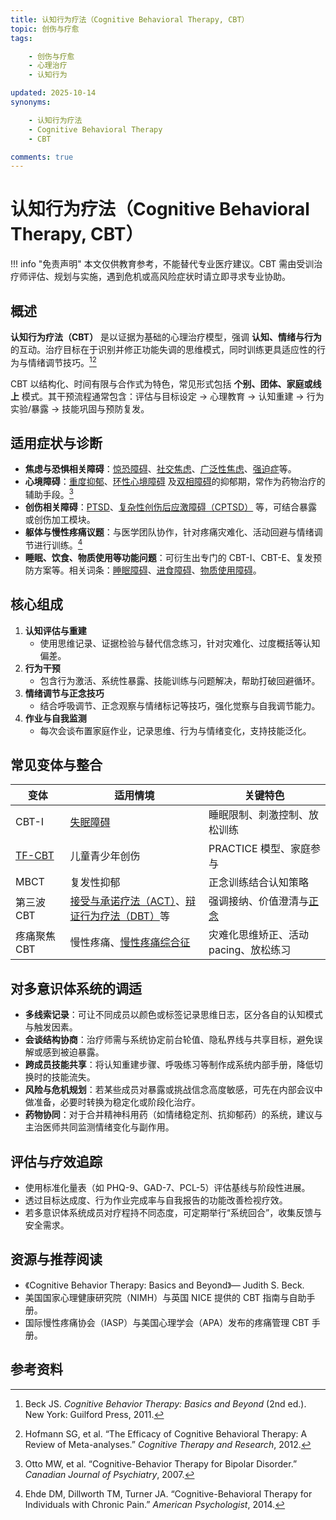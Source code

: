 ```yaml
---
title: 认知行为疗法（Cognitive Behavioral Therapy, CBT）
topic: 创伤与疗愈
tags:

    - 创伤与疗愈
    - 心理治疗
    - 认知行为

updated: 2025-10-14
synonyms:

    - 认知行为疗法
    - Cognitive Behavioral Therapy
    - CBT

comments: true
---
```


# 认知行为疗法（Cognitive Behavioral Therapy, CBT）

!!! info "免责声明"
    本文仅供教育参考，不能替代专业医疗建议。CBT 需由受训治疗师评估、规划与实施，遇到危机或高风险症状时请立即寻求专业协助。

## 概述

**认知行为疗法（CBT）** 是以证据为基础的心理治疗模型，强调 **认知、情绪与行为** 的互动。治疗目标在于识别并修正功能失调的思维模式，同时训练更具适应性的行为与情绪调节技巧。[^beck2011][^hofmann2012]

CBT 以结构化、时间有限与合作式为特色，常见形式包括 **个别、团体、家庭或线上** 模式。其干预流程通常包含：评估与目标设定 → 心理教育 → 认知重建 → 行为实验/暴露 → 技能巩固与预防复发。

## 适用症状与诊断

- **焦虑与恐惧相关障碍**：[惊恐障碍](Panic-Disorder.md)、[社交焦虑](Social-Anxiety-Disorder.md)、[广泛性焦虑](Generalized-Anxiety-Disorder-GAD.md)、[强迫症](OCD.md)等。
- **心境障碍**：[重度抑郁](Major-Depressive-Disorder-MDD.md)、[环性心境障碍](Cyclothymic-Disorder.md) 及[双相障碍](Bipolar-Disorders.md)的抑郁期，常作为药物治疗的辅助手段。[^otto2007]
- **创伤相关障碍**：[PTSD](PTSD.md)、[复杂性创伤后应激障碍（CPTSD）](CPTSD.md) 等，可结合暴露或创伤加工模块。
- **躯体与慢性疼痛议题**：与医学团队协作，针对疼痛灾难化、活动回避与情绪调节进行训练。[^ehde2014]
- **睡眠、饮食、物质使用等功能问题**：可衍生出专门的 CBT-I、CBT-E、复发预防方案等。相关词条：[睡眠障碍](Sleep-Disorders-SD.md)、[进食障碍](Eating-Disorders-ED.md)、[物质使用障碍](Substance-Use-Disorders-SUD.md)。

## 核心组成

1. **认知评估与重建**
    - 使用思维记录、证据检验与替代信念练习，针对灾难化、过度概括等认知偏差。
2. **行为干预**
    - 包含行为激活、系统性暴露、技能训练与问题解决，帮助打破回避循环。
3. **情绪调节与正念技巧**
    - 结合呼吸调节、正念观察与情绪标记等技巧，强化觉察与自我调节能力。
4. **作业与自我监测**
    - 每次会谈布置家庭作业，记录思维、行为与情绪变化，支持技能泛化。

## 常见变体与整合

| 变体 | 适用情境 | 关键特色 |
| --- | --- | --- |
| CBT-I | [失眠障碍](Insomnia-Disorder.md) | 睡眠限制、刺激控制、放松训练 |
| [TF-CBT](Trauma-Focused-Cognitive-Behavioral-Therapy-TF-CBT.md) | 儿童青少年创伤 | PRACTICE 模型、家庭参与 |
| MBCT | 复发性抑郁 | 正念训练结合认知策略 |
| 第三波 CBT | [接受与承诺疗法（ACT）](Acceptance-Commitment-Therapy-ACT.md)、[辩证行为疗法（DBT）](Dialectical-Behavior-Therapy-DBT.md)等 | 强调接纳、价值澄清与[正念](Mindfulness.md) |
| 疼痛聚焦 CBT | 慢性疼痛、[慢性疼痛综合征](Chronic-Pain.md) | 灾难化思维矫正、活动 pacing、放松练习 |

## 对多意识体系统的调适

- **多线索记录**：可让不同成员以颜色或标签记录思维日志，区分各自的认知模式与触发因素。
- **会谈结构协商**：治疗师需与系统协定前台轮值、隐私界线与共享目标，避免误解或感到被迫暴露。
- **跨成员技能共享**：将认知重建步骤、呼吸练习等制作成系统内部手册，降低切换时的技能流失。
- **风险与危机规划**：若某些成员对暴露或挑战信念高度敏感，可先在内部会议中做准备，必要时转换为稳定化或阶段化治疗。
- **药物协同**：对于合并精神科用药（如情绪稳定剂、抗抑郁药）的系统，建议与主治医师共同监测情绪变化与副作用。

## 评估与疗效追踪

- 使用标准化量表（如 PHQ-9、GAD-7、PCL-5）评估基线与阶段性进展。
- 透过目标达成度、行为作业完成率与自我报告的功能改善检视疗效。
- 若多意识体系统成员对疗程持不同态度，可定期举行“系统回合”，收集反馈与安全需求。

## 资源与推荐阅读

- 《Cognitive Behavior Therapy: Basics and Beyond》— Judith S. Beck.
- 美国国家心理健康研究院（NIMH）与英国 NICE 提供的 CBT 指南与自助手册。
- 国际慢性疼痛协会（IASP）与美国心理学会（APA）发布的疼痛管理 CBT 手册。

## 参考资料

[^beck2011]: Beck JS. *Cognitive Behavior Therapy: Basics and Beyond* (2nd ed.). New York: Guilford Press, 2011.
[^hofmann2012]: Hofmann SG, et al. “The Efficacy of Cognitive Behavioral Therapy: A Review of Meta-analyses.” *Cognitive Therapy and Research*, 2012.
[^otto2007]: Otto MW, et al. “Cognitive-Behavior Therapy for Bipolar Disorder.” *Canadian Journal of Psychiatry*, 2007.
[^ehde2014]: Ehde DM, Dillworth TM, Turner JA. “Cognitive-Behavioral Therapy for Individuals with Chronic Pain.” *American Psychologist*, 2014.
